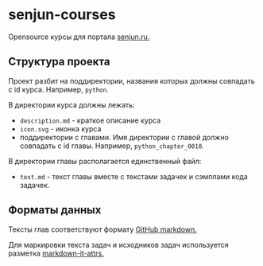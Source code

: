 # senjun-courses
Opensource курсы для портала [senjun.ru.](https://senjun.ru)

## Структура проекта
Проект разбит на поддиректории, названия которых должны совпадать с id курса. Например, `python`.

В директории курса должны лежать:
- `description.md` - краткое описание курса
- `icon.svg` - иконка курса
- поддиректории с главами. Имя директории с главой должно совпадать с id главы. Например, `python_chapter_0010`.

В директории главы располагается единственный файл:
- `text.md` - текст главы вместе с текстами задачек и сэмплами кода задачек.

## Форматы данных
Тексты глав соответствуют формату [GitHub markdown.](https://docs.github.com/en/get-started/writing-on-github/getting-started-with-writing-and-formatting-on-github/basic-writing-and-formatting-syntax)

Для маркировки текста задач и исходников задач используется разметка [markdown-it-attrs.](https://github.com/arve0/markdown-it-attrs)
